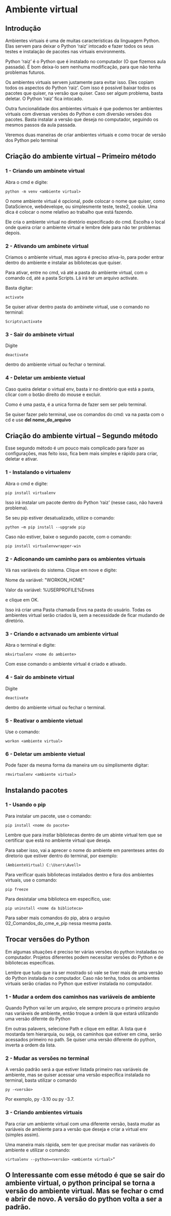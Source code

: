 # Ambiente virtual

## Introdução

Ambientes virtuais é uma de muitas características da linguagem Python. Elas servem para deixar o Python ‘raiz’ intocado e fazer todos os seus testes e instalação de pacotes nas virtuais environments. 

Python ‘raiz’ é o Python que é instalado no computador (O que fizemos aula passada). É bom deixa-lo sem nenhuma modificação, para que não tenha problemas futuros. 

Os ambientes virtuais servem justamente para evitar isso. Eles copiam todos os aspectos do Python ‘raiz’. Com isso é possível baixar todos os pacotes que quiser, na versão que quiser. Caso ser algum problema, basta deletar. O Python ‘raiz’ fica intocado. 

Outra funcionalidade dos ambientes virtuais é que podemos ter ambientes virtuais com diversas versões do Python e com diversão versões dos pacotes. Basta instalar a versão que deseja no computador, seguindo os mesmos passos da aula passada.

Veremos duas maneiras de criar ambientes virtuais e como trocar de versão dos Python pelo terminal 

## Criação do ambiente virtual – Primeiro método

### 1 - Criando um ambinete virtual

Abra o cmd e digite:

```
python -m venv <ambiente virtual>
```

O nome ambiente virtual é opcional, pode colocar o nome que quiser, como DataScience, webdevelope, ou simplesmente teste, teste2, cookie. Uma dica é colocar o nome relativo ao trabalho que está fazendo. 

Ele cria o ambiente virtual no diretório especificado do cmd. Escolha o local onde queira criar o ambiente virtual e lembre dele para não ter problemas depois.

### 2 - Ativando um ambinete virtual

Criamos o ambiente virtual, mas agora é preciso ativa-lo, para poder entrar dentro do ambiente e instalar as bibliotecas que quiser. 

Para ativar, entre no cmd, vá até a pasta do ambiente virtual, com o comando cd, até a pasta Scripts. Lá irá ter um arquivo activate. 

Basta digitar: 

```
activate
```

Se quiser ativar dentro pasta do ambinete virtual, use o comando no terminal:

```
Scripts\activate
```

### 3 - Sair do ambinete virtual

Digite 

```
deactivate 
```

dentro do ambiente virtual ou fechar o terminal.

### 4 - Deletar um ambiente vietual

Caso queira deletar o virtual env, basta ir no diretório que está a pasta, clicar com o botão direito do mouse e excluir.

Como é uma pasta, é a unica forma de fazer sem ser pelo terminal.

Se quiser fazer pelo terminal, use os comandos do cmd: va na pasta com o cd e use **del nome_do_arquivo**

## Criação do ambiente virtual – Segundo método

Esse segundo método é um pouco mais complicado para fazer as configurações, mas feito isso, fica bem mais simples e rápido para criar, deletar e ativar.  

### 1 - Instalando o virtualenv

Abra o cmd e digite:

```
pip install virtualenv
```
Isso irá instalar um pacote dentro do Python ‘raiz’ (nesse caso, não haverá problema). 

Se seu pip estiver desatualizado, utilize o comando:

```
python –m pip install --upgrade pip
```

Caso não estiver, baixe o segundo pacote, com o comando:

``` 
pip install virtualenvwrapper-win
```

### 2 - Adiconando um caminho para os ambientes virtuais

Vá nas variáveis do sistema. Clique em nove e digite:


Nome da variável: "WORKON_HOME"

Valor da variável: %USERPROFILE%Enves

e clique em OK. 

Isso irá criar uma Pasta chamada Envs na pasta do usuário. Todas os ambientes virtual serão criados lá, sem a necessidade de ficar mudando de diretório.  

### 3 - Criando e actvanado um ambiente virtual

Abra o terminal e digite:

```
mkvirtualenv <nome do ambiente>
```

Com esse comando o ambiente virtual é criado e ativado.

### 4 - Sair do ambinete virtual

Digite 

```
deactivate 
```

dentro do ambiente virtual ou fechar o terminal.

### 5 - Reativar o ambiente vietual

Use o comando:

```
workon <ambiente virtual>
```

### 6 - Deletar um ambiente vietual

Pode fazer da mesma forma da maneira um ou simplismente digitar:

```
rmvirtualenv <ambiente virtual>
```

## Instalando pacotes

### 1 - Usando o pip

Para instalar um pacote, use o comando:

```
pip install <nome do pacote>
```

Lembre que para instlar bibliotecas dentro de um abinte virtual tem que se certificar que está no ambiente virtual que deseja. 

Para saber isso, vai a aprecer o nome do ambiente em parenteses antes do diretorio que estiver dentro do terminal, por exemplo:

```
(AmbienteVirtual) C:\Users\Avell>
```

Para verificar quais bibliotecas instalados dentro e fora dos ambientes virtuais, use o comando:

```
pip freeze
```

Para desistalar uma biblioteca em específico, use:

```
pip uninstall <nome da biblioteca>
```

Para saber mais comandos do pip, abra o arquivo 02_Comandos_do_cme_e_pip nessa mesma pasta.

## Trocar versões do Python

Em algumas situações é preciso ter várias versões do python instaladas no computador. Projetos diferentes podem necessitar versões do Python e de bibliotecas específicas. 

Lembre que tudo que ira ser mostrado só vale se tiver mais de uma versão do Python instalada no computador. Caso não tenha, todos os ambientes virtuais serão criadas no Python que estiver instalada no computador.

### 1 - Mudar a ordem dos caminhos nas variáveis de ambiente

Quando Python vai ler um arquivo, ele sempre procura o primeiro arquivo nas variáveis de ambiente, então troque a ordem lá que estará utilizando uma versão difernte do Python

Em outras palavers, selecione Path e clique em editar. A lista que é mostarda tem hierarquia, ou seja, os caminhos que estiver em cima, serão acessados primeiro no path. Se quiser uma versão diferente do python, inverta a ordem da lista.  

### 2 - Mudar as versões no terminal

A versão padrão será a que estiver listada primeiro nas variáveis de ambiente, mas se quiser acessar uma versão específica instalada no terminal, basta utilizar o comando

```
py -<versão> 
```

Por exemplo, py -3.10 ou py -3.7.

### 3 - Criando ambientes virtuais

Para criar um ambiente virtual com uma diferente versão, basta mudar as variáveis de ambiente para a versão que deseja e criar a virtual env (simples assim). 

Uma maneira mais rápida, sem ter que precisar mudar nas variáveis do ambiente e utilizar o comando:

```
virtualenv --python=<versão> <ambiente virtual>” 
```

O Interessante com esse método é que se sair do ambiente virtual, o python principal se torna a versão do ambiente virtual. Mas se fechar o cmd e abrir de novo. A versão do python volta a ser a padrão.
---

